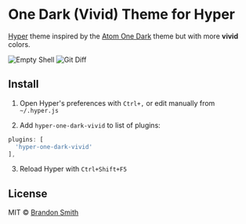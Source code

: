 # One Dark (Vivid) Theme for Hyper

[Hyper](https://hyper.is) theme inspired by the [Atom One Dark](https://github.com/atom/one-dark-syntax) theme but with more **vivid** colors.

![Empty Shell](https://i.imgur.com/Gm0zpps.png)
![Git Diff](https://i.imgur.com/8qZYKpN.png)

## Install

1. Open Hyper's preferences with `Ctrl+,` or edit manually from `~/.hyper.js`

2. Add `hyper-one-dark-vivid` to list of plugins:
```js
plugins: [
  'hyper-one-dark-vivid'
],
```
3. Reload Hyper with `Ctrl+Shift+F5`


## License

MIT © [Brandon Smith](https://github.com/brandon93s)